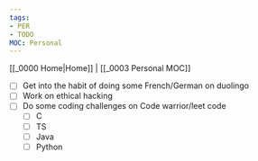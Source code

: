 ```yaml
---
tags:
- PER
- TODO
MOC: Personal
---
```

[[_0000 Home|Home]] | [[_0003 Personal MOC]]
- [ ] Get into the habit of doing some French/German on duolingo
- [ ] Work on ethical hacking
- [ ] Do some coding challenges on Code warrior/leet code
	- [ ] C
	- [ ] TS
	- [ ] Java
	- [ ] Python